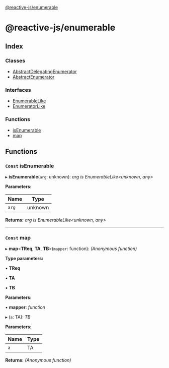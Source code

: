 [@reactive-js/enumerable](README.md)

# @reactive-js/enumerable

## Index

### Classes

* [AbstractDelegatingEnumerator](classes/abstractdelegatingenumerator.md)
* [AbstractEnumerator](classes/abstractenumerator.md)

### Interfaces

* [EnumerableLike](interfaces/enumerablelike.md)
* [EnumeratorLike](interfaces/enumeratorlike.md)

### Functions

* [isEnumerable](README.md#const-isenumerable)
* [map](README.md#const-map)

## Functions

### `Const` isEnumerable

▸ **isEnumerable**(`arg`: unknown): *arg is EnumerableLike<unknown, any>*

**Parameters:**

Name | Type |
------ | ------ |
`arg` | unknown |

**Returns:** *arg is EnumerableLike<unknown, any>*

___

### `Const` map

▸ **map**<**TReq**, **TA**, **TB**>(`mapper`: function): *(Anonymous function)*

**Type parameters:**

▪ **TReq**

▪ **TA**

▪ **TB**

**Parameters:**

▪ **mapper**: *function*

▸ (`a`: TA): *TB*

**Parameters:**

Name | Type |
------ | ------ |
`a` | TA |

**Returns:** *(Anonymous function)*
